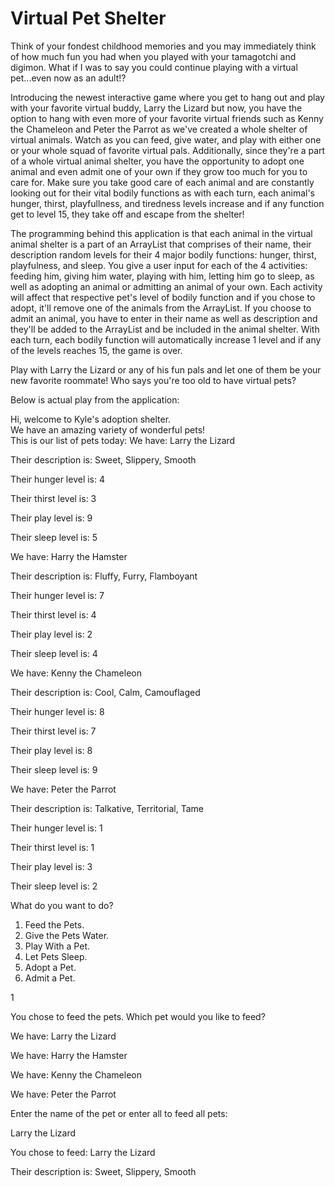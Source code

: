 # Virtual Pet Shelter

Think of your fondest childhood memories and you may immediately think of how much fun you had when you played with your tamagotchi and digimon. What if I was to say you could continue playing with a virtual pet...even now as an adult!?

Introducing the newest interactive game where you get to hang out and play with your favorite virtual buddy, Larry the Lizard but now, you have the option to hang with even more of your favorite virtual friends such as Kenny the Chameleon and Peter the Parrot as we've created a whole shelter of virtual animals.  Watch as you can feed, give water, and play with either one or your whole squad of favorite virtual pals.  Additionally, since they're a part of a whole virtual animal shelter, you have the opportunity to adopt one animal and even admit one of your own if they grow too much for you to care for.  Make sure you take good care of each animal and are constantly looking out for their vital bodily functions as with each turn, each animal's hunger, thirst, playfullness, and tiredness levels increase and if any function get to level 15, they take off and escape from the shelter!

The programming behind this application is that each animal in the virtual animal shelter is a part of an ArrayList that comprises of their name, their description random levels for their 4 major bodily functions: hunger, thirst, playfulness, and sleep. You give a user input for each of the 4 activities: feeding him, giving him water, playing with him, letting him go to sleep, as well as adopting an animal or admitting an animal of your own.  Each activity will affect that respective pet's level of bodily function and if you chose to adopt, it'll remove one of the animals from the ArrayList.  If you choose to admit an animal, you have to enter in their name as well as description and they'll be added to the ArrayList and be included in the animal shelter.  With each turn, each bodily function will automatically increase 1 level and if any of the levels reaches 15, the game is over.

Play with Larry the Lizard or any of his fun pals and let one of them be your new favorite roommate! Who says you're too old to have virtual pets?

Below is actual play from the application:

Hi, welcome to Kyle's adoption shelter.  
We have an amazing variety of wonderful pets!  
This is our list of pets today:
We have: Larry the Lizard

Their description is: Sweet, Slippery, Smooth

Their hunger level is: 4

Their thirst level is: 3

Their play level is: 9

Their sleep level is: 5

We have: Harry the Hamster

Their description is: Fluffy, Furry, Flamboyant

Their hunger level is: 7

Their thirst level is: 4

Their play level is: 2

Their sleep level is: 4

We have: Kenny the Chameleon

Their description is: Cool, Calm, Camouflaged

Their hunger level is: 8

Their thirst level is: 7

Their play level is: 8

Their sleep level is: 9

We have: Peter the Parrot

Their description is: Talkative, Territorial, Tame

Their hunger level is: 1

Their thirst level is: 1

Their play level is: 3

Their sleep level is: 2

What do you want to do?

1. Feed the Pets.
2. Give the Pets Water.
3. Play With a Pet.
4. Let Pets Sleep.
5. Adopt a Pet.
6. Admit a Pet.

1

You chose to feed the pets. Which pet would you like to feed?

We have: Larry the Lizard

We have: Harry the Hamster

We have: Kenny the Chameleon

We have: Peter the Parrot

Enter the name of the pet or enter all to feed all pets: 

Larry the Lizard

You chose to feed: Larry the Lizard

Their description is: Sweet, Slippery, Smooth
